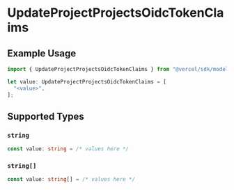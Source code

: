 # UpdateProjectProjectsOidcTokenClaims

## Example Usage

```typescript
import { UpdateProjectProjectsOidcTokenClaims } from "@vercel/sdk/models/operations";

let value: UpdateProjectProjectsOidcTokenClaims = [
  "<value>",
];
```

## Supported Types

### `string`

```typescript
const value: string = /* values here */
```

### `string[]`

```typescript
const value: string[] = /* values here */
```

